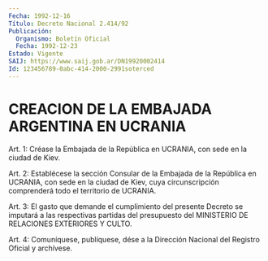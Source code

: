 ```yaml
---
Fecha: 1992-12-16
Título: Decreto Nacional 2.414/92
Publicación:
  Organismo: Boletín Oficial
  Fecha: 1992-12-23
Estado: Vigente
SAIJ: https://www.saij.gob.ar/DN19920002414
Id: 123456789-0abc-414-2000-2991soterced
---
```

# CREACION DE LA EMBAJADA ARGENTINA EN UCRANIA

<a id="1"></a>
Art. 1: Créase la Embajada de la República en UCRANIA, con sede en la ciudad de Kiev.

<a id="2"></a>
Art.  2:  Establécese la sección Consular de la Embajada de la República  en  UCRANIA,  con  sede  en  la  ciudad  de  Kiev,  cuya circunscripción    comprenderá   todo  el  territorio  de  UCRANIA.

<a id="3"></a>
Art.  3:  El  gasto  que  demande el cumplimiento del presente Decreto se imputará a las respectivas  partidas del presupuesto del MINISTERIO DE RELACIONES EXTERIORES Y CULTO.

<a id="4"></a>
Art.  4: Comuníquese, publíquese, dése a la Dirección Nacional del Registro Oficial y archívese.